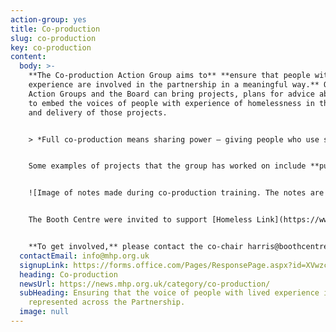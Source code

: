 ```yaml
---
action-group: yes
title: Co-production
slug: co-production
key: co-production
content:
  body: >-
    **The Co-production Action Group aims to** **ensure that people with lived
    experience are involved in the partnership in a meaningful way.** Other
    Action Groups and the Board can bring projects, plans for advice about how
    to embed the voices of people with experience of homelessness in the design
    and delivery of those projects. 


    > *Full co-production means sharing power – giving people who use services an equal chance to sit at the table and make decisions about how to run it better. - Homeless Link, 2018*


    S﻿ome examples of projects that the group has worked on include **putting on co – production training for co – chairs of other action groups.** They are looking to do another set of training, even more enriching, for people within the MHP and outside agencies. It will focus on informing people with lived experience on how to get involved in homeless strategy projects and how organisations can involve these people as well.  


    ![Image of notes made during co-production training. The notes are about what barriers people might face when participating in meetings, such as the style of participation and the room layout.](/assets/uploads/img_20230613_154554_326.jpg#thumbnail "Notes made during co-production training.")


    T﻿he Booth Centre were invited to support [Homeless Link](https://www.homeless.org.uk/co-production-toolkit) in the development of their **Co-production Toolkit,** to support other homeless services in integrating a culture of genuine co-production in their organisations. 


    **To get involved,** please contact the co-chair harris@boothcentre.org.uk to find out more. He is particularly calling on people with lived experience from outside the Booth Centre to join the group.
  contactEmail: info@mhp.org.uk
  signupLink: https://forms.office.com/Pages/ResponsePage.aspx?id=XVwzcf1bkE61VN8N5KjjQkQ2JR41SuRLu92-3-tlPOtURDMzQjVZWEczSFdPS1M2SEZMR1RVTkpHVC4u
  heading: Co-production
  newsUrl: https://news.mhp.org.uk/category/co-production/
  subHeading: Ensuring that the voice of people with lived experience is
    represented across the Partnership.
  image: null
---
```

